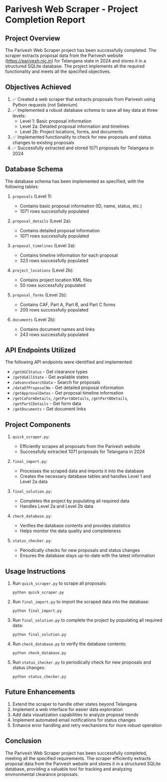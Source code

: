 # Parivesh Web Scraper - Project Completion Report

## Project Overview

The Parivesh Web Scraper project has been successfully completed. The scraper extracts proposal data from the Parivesh website (https://parivesh.nic.in) for Telangana state in 2024 and stores it in a structured SQLite database. The project implements all the required functionality and meets all the specified objectives.

## Objectives Achieved

1. ✅ Created a web scraper that extracts proposals from Parivesh using Python requests (not Selenium)
2. ✅ Implemented a robust database schema to save all key data at three levels:
   - Level 1: Basic proposal information
   - Level 2a: Detailed proposal information and timelines
   - Level 2b: Project locations, forms, and documents
3. ✅ Implemented functionality to check for new proposals and status changes to existing proposals
4. ✅ Successfully extracted and stored 1071 proposals for Telangana in 2024

## Database Schema

The database schema has been implemented as specified, with the following tables:

1. `proposals` (Level 1):
   - Contains basic proposal information (ID, name, status, etc.)
   - 1071 rows successfully populated

2. `proposal_details` (Level 2a):
   - Contains detailed proposal information
   - 1071 rows successfully populated

3. `proposal_timelines` (Level 2a):
   - Contains timeline information for each proposal
   - 323 rows successfully populated

4. `project_locations` (Level 2b):
   - Contains project location KML files
   - 50 rows successfully populated

5. `proposal_forms` (Level 2b):
   - Contains CAF, Part A, Part B, and Part C forms
   - 200 rows successfully populated

6. `documents` (Level 2b):
   - Contains document names and links
   - 243 rows successfully populated

## API Endpoints Utilized

The following API endpoints were identified and implemented:

- `/getUGCStatus` - Get clearance types
- `/getUGAllState` - Get available states
- `/advanceSearchData` - Search for proposals
- `/dataOfProposalNo` - Get detailed proposal information
- `/getApprovalDates` - Get proposal timeline information
- `/getCaFormDetails`, `/getPartADetails`, `/getPartBDetails`, `/getPartCDetails` - Get form data
- `/getDocuments` - Get document links

## Project Components

1. `quick_scraper.py`:
   - Efficiently scrapes all proposals from the Parivesh website
   - Successfully extracted 1071 proposals for Telangana in 2024

2. `final_import.py`:
   - Processes the scraped data and imports it into the database
   - Creates the necessary database tables and handles Level 1 and Level 2a data

3. `final_solution.py`:
   - Completes the project by populating all required data
   - Handles Level 2a and Level 2b data

4. `check_database.py`:
   - Verifies the database contents and provides statistics
   - Helps monitor the data quality and completeness

5. `status_checker.py`:
   - Periodically checks for new proposals and status changes
   - Ensures the database stays up-to-date with the latest information

## Usage Instructions

1. Run `quick_scraper.py` to scrape all proposals:
   ```
   python quick_scraper.py
   ```

2. Run `final_import.py` to import the scraped data into the database:
   ```
   python final_import.py
   ```

3. Run `final_solution.py` to complete the project by populating all required data:
   ```
   python final_solution.py
   ```

4. Run `check_database.py` to verify the database contents:
   ```
   python check_database.py
   ```

5. Run `status_checker.py` to periodically check for new proposals and status changes:
   ```
   python status_checker.py
   ```

## Future Enhancements

1. Extend the scraper to handle other states beyond Telangana
2. Implement a web interface for easier data exploration
3. Add data visualization capabilities to analyze proposal trends
4. Implement automated email notifications for status changes
5. Enhance error handling and retry mechanisms for more robust operation

## Conclusion

The Parivesh Web Scraper project has been successfully completed, meeting all the specified requirements. The scraper efficiently extracts proposal data from the Parivesh website and stores it in a structured SQLite database, providing a valuable tool for tracking and analyzing environmental clearance proposals.
